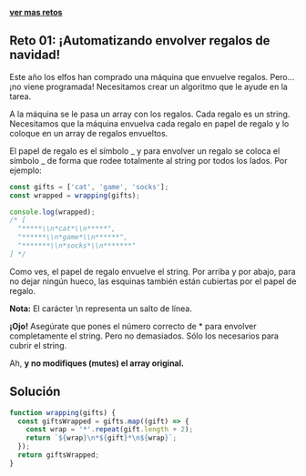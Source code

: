 [**ver mas retos**](../../README.md)

## Reto 01: ¡Automatizando envolver regalos de navidad!

Este año los elfos han comprado una máquina que envuelve regalos. Pero… ¡no viene programada! Necesitamos crear un algoritmo que le ayude en la tarea.

A la máquina se le pasa un array con los regalos. Cada regalo es un string. Necesitamos que la máquina envuelva cada regalo en papel de regalo y lo coloque en un array de regalos envueltos.

El papel de regalo es el símbolo _ y para envolver un regalo se coloca el símbolo _ de forma que rodee totalmente al string por todos los lados. Por ejemplo:

```js
const gifts = ['cat', 'game', 'socks'];
const wrapped = wrapping(gifts);

console.log(wrapped);
/* [
  "*****\\n*cat*\\n*****",
  "******\\n*game*\\n******",
  "*******\\n*socks*\\n*******"
] */
```

Como ves, el papel de regalo envuelve el string. Por arriba y por abajo, para no dejar ningún hueco, las esquinas también están cubiertas por el papel de regalo.

**Nota:** El carácter \n representa un salto de línea.

**¡Ojo!** Asegúrate que pones el número correcto de \* para envolver completamente el string. Pero no demasiados. Sólo los necesarios para cubrir el string.

Ah, **y no modifiques (mutes) el array original.**

## Solución

```js
function wrapping(gifts) {
  const giftsWrapped = gifts.map((gift) => {
    const wrap = '*'.repeat(gift.length + 2);
    return `${wrap}\n*${gift}*\n${wrap}`;
  });
  return giftsWrapped;
}
```
